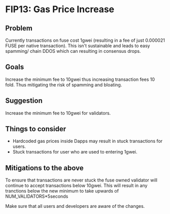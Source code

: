 # FIP13: Gas Price Increase

## Problem

Currently transactions on fuse cost 1gwei (resulting in a fee of just 0.000021 FUSE per native transaction). This isn't sustainable and leads to easy spamming/ chain DDOS which can resulting in consensus drops.

## Goals

Increase the minimum fee to 10gwei thus increasing transaction fees 10 fold. Thus mitigating the risk of spamming and bloating.

## Suggestion

Increase the minimum fee to 10gwei for validators.

## Things to consider

* Hardcoded gas prices inside Dapps may result in stuck transactions for users.
* Stuck transactions for user who are used to entering 1gwei.

## Mitigations to the above

To ensure that transactions are never stuck the fuse owned validator will continue to accept transactions below 10gwei. This will result in any tranctions below the new minimum to take upwards of NUM_VALIDATORS*5seconds

Make sure that all users and developers are aware of the changes.